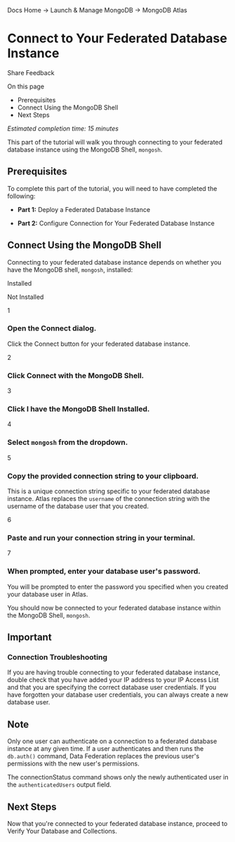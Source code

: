 Docs Home → Launch & Manage MongoDB → MongoDB Atlas

# Connect to Your Federated Database Instance

Share Feedback

On this page

  * Prerequisites
  * Connect Using the MongoDB Shell
  * Next Steps

 _Estimated completion time: 15 minutes_

This part of the tutorial will walk you through connecting to your federated
database instance using the MongoDB Shell, `mongosh`.

## Prerequisites

To complete this part of the tutorial, you will need to have completed the
following:

  *  **Part 1:** Deploy a Federated Database Instance

  *  **Part 2:** Configure Connection for Your Federated Database Instance

## Connect Using the MongoDB Shell

Connecting to your federated database instance depends on whether you have the
MongoDB shell, `mongosh`, installed:

Installed

Not Installed

1

### Open the Connect dialog.

Click the Connect button for your federated database instance.

2

### Click Connect with the MongoDB Shell.

3

### Click I have the MongoDB Shell Installed.

4

### Select `mongosh` from the dropdown.

5

### Copy the provided connection string to your clipboard.

This is a unique connection string specific to your federated database
instance. Atlas replaces the `username` of the connection string with the
username of the database user that you created.

6

### Paste and run your connection string in your terminal.

7

### When prompted, enter your database user's password.

You will be prompted to enter the password you specified when you created your
database user in Atlas.

You should now be connected to your federated database instance within the
MongoDB Shell, `mongosh`.

## Important

### Connection Troubleshooting

If you are having trouble connecting to your federated database instance,
double check that you have added your IP address to your IP Access List and
that you are specifying the correct database user credentials. If you have
forgotten your database user credentials, you can always create a new database
user.

## Note

Only one user can authenticate on a connection to a federated database
instance at any given time. If a user authenticates and then runs the
`db.auth()` command, Data Federation replaces the previous user's permissions
with the new user's permissions.

The connectionStatus command shows only the newly authenticated user in the
`authenticatedUsers` output field.

## Next Steps

Now that you're connected to your federated database instance, proceed to
Verify Your Database and Collections.

